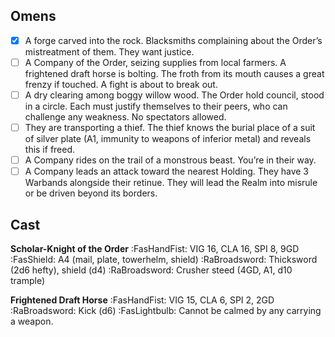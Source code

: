## Omens
- [x] A forge carved into the rock. Blacksmiths complaining about the Order’s mistreatment of them. They want justice.
- [ ] A Company of the Order, seizing supplies from local farmers. A frightened draft horse is bolting. The froth from its mouth causes a great frenzy if touched. A fight is about to break out.
- [ ] A dry clearing among boggy willow wood. The Order hold council, stood in a circle. Each must justify themselves to their peers, who can challenge any weakness. No spectators allowed.
- [ ] They are transporting a thief. The thief knows the burial place of a suit of silver plate (A1, immunity to weapons of inferior metal) and reveals this if freed.
- [ ] A Company rides on the trail of a monstrous beast. You’re in their way.
- [ ] A Company leads an attack toward the nearest Holding. They have 3 Warbands alongside their retinue. They will lead the Realm into misrule or be driven beyond its borders.

## Cast
**Scholar-Knight of the Order**
:FasHandFist: VIG 16, CLA 16, SPI 8, 9GD
:FasShield: A4 (mail, plate, towerhelm, shield)
:RaBroadsword: Thicksword (2d6 hefty), shield (d4)
:RaBroadsword: Crusher steed (4GD, A1, d10 trample)

**Frightened Draft Horse**
:FasHandFist: VIG 15, CLA 6, SPI 2, 2GD
:RaBroadsword: Kick (d6)
:FasLightbulb: Cannot be calmed by any carrying a weapon.